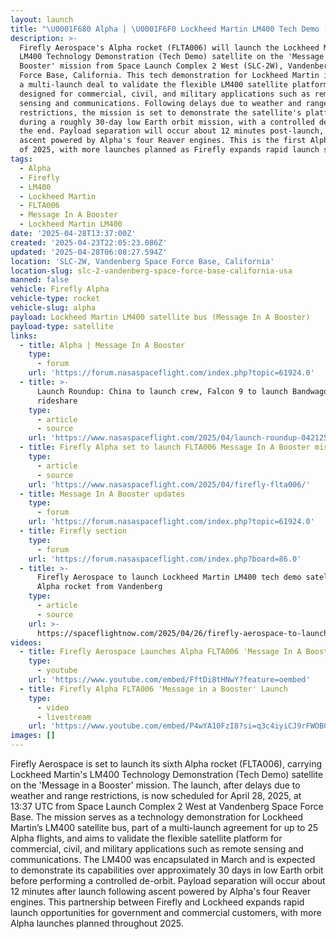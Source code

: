 ```yaml
---
layout: launch
title: "\U0001F680 Alpha | \U0001F6F0 Lockheed Martin LM400 Tech Demo (Message In A Booster)"
description: >-
  Firefly Aerospace's Alpha rocket (FLTA006) will launch the Lockheed Martin
  LM400 Technology Demonstration (Tech Demo) satellite on the 'Message in a
  Booster' mission from Space Launch Complex 2 West (SLC-2W), Vandenberg Space
  Force Base, California. This tech demonstration for Lockheed Martin is part of
  a multi-launch deal to validate the flexible LM400 satellite platform,
  designed for commercial, civil, and military applications such as remote
  sensing and communications. Following delays due to weather and range
  restrictions, the mission is set to demonstrate the satellite's platform
  during a roughly 30-day low Earth orbit mission, with a controlled de-orbit at
  the end. Payload separation will occur about 12 minutes post-launch, after
  ascent powered by Alpha's four Reaver engines. This is the first Alpha flight
  of 2025, with more launches planned as Firefly expands rapid launch services.
tags:
  - Alpha
  - Firefly
  - LM400
  - Lockheed Martin
  - FLTA006
  - Message In A Booster
  - Lockheed Martin LM400
date: '2025-04-28T13:37:00Z'
created: '2025-04-23T22:05:23.086Z'
updated: '2025-04-28T06:08:27.594Z'
location: 'SLC-2W, Vandenberg Space Force Base, California'
location-slug: slc-2-vandenberg-space-force-base-california-usa
manned: false
vehicle: Firefly Alpha
vehicle-type: rocket
vehicle-slug: alpha
payload: Lockheed Martin LM400 satellite bus (Message In A Booster)
payload-type: satellite
links:
  - title: Alpha | Message In A Booster
    type:
      - forum
    url: 'https://forum.nasaspaceflight.com/index.php?topic=61924.0'
  - title: >-
      Launch Roundup: China to launch crew, Falcon 9 to launch Bandwagon
      rideshare
    type:
      - article
      - source
    url: 'https://www.nasaspaceflight.com/2025/04/launch-roundup-042125/'
  - title: Firefly Alpha set to launch FLTA006 Message In A Booster mission
    type:
      - article
      - source
    url: 'https://www.nasaspaceflight.com/2025/04/firefly-flta006/'
  - title: Message In A Booster updates
    type:
      - forum
    url: 'https://forum.nasaspaceflight.com/index.php?topic=61924.0'
  - title: Firefly section
    type:
      - forum
    url: 'https://forum.nasaspaceflight.com/index.php?board=86.0'
  - title: >-
      Firefly Aerospace to launch Lockheed Martin LM400 tech demo satellite on
      Alpha rocket from Vandenberg
    type:
      - article
      - source
    url: >-
      https://spaceflightnow.com/2025/04/26/firefly-aerospace-to-launch-lockheed-martin-lm400-tech-demo-satellite-on-alpha-rocket-from-vandenberg/
videos:
  - title: Firefly Aerospace Launches Alpha FLTA006 'Message In A Booster'
    type:
      - youtube
    url: 'https://www.youtube.com/embed/FftDi8tHNwY?feature=oembed'
  - title: Firefly Alpha FLTA006 'Message in a Booster' Launch
    type:
      - video
      - livestream
    url: 'https://www.youtube.com/embed/P4wYA10FzI8?si=q3c4iyiCJ9rFWOBG'
images: []
---
```

Firefly Aerospace is set to launch its sixth Alpha rocket (FLTA006), carrying Lockheed Martin's LM400 Technology Demonstration (Tech Demo) satellite on the 'Message in a Booster' mission. The launch, after delays due to weather and range restrictions, is now scheduled for April 28, 2025, at 13:37 UTC from Space Launch Complex 2 West at Vandenberg Space Force Base. The mission serves as a technology demonstration for Lockheed Martin’s LM400 satellite bus, part of a multi-launch agreement for up to 25 Alpha flights, and aims to validate the flexible satellite platform for commercial, civil, and military applications such as remote sensing and communications. The LM400 was encapsulated in March and is expected to demonstrate its capabilities over approximately 30 days in low Earth orbit before performing a controlled de-orbit. Payload separation will occur about 12 minutes after launch following ascent powered by Alpha's four Reaver engines. This partnership between Firefly and Lockheed expands rapid launch opportunities for government and commercial customers, with more Alpha launches planned throughout 2025.
